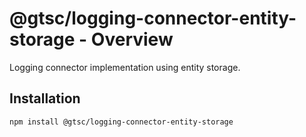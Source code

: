 # @gtsc/logging-connector-entity-storage - Overview

Logging connector implementation using entity storage.

## Installation

```shell
npm install @gtsc/logging-connector-entity-storage
```
